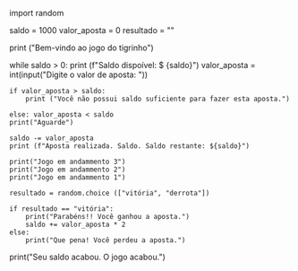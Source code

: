import random

saldo = 1000
valor_aposta = 0
resultado = ""

print ("Bem-vindo ao jogo do tigrinho")

while saldo > 0:
    print (f"Saldo dispoível: $ {saldo}")
    valor_aposta = int(input("Digite o valor de aposta: "))
                       
    if valor_aposta > saldo:
        print ("Você não possui saldo suficiente para fazer esta aposta.")
        
    else: valor_aposta < saldo 
    print("Aguarde")
    
    saldo -= valor_aposta
    print (f"Aposta realizada. Saldo. Saldo restante: ${saldo}")
    
    print("Jogo em andammento 3")
    print("Jogo em andammento 2")
    print("Jogo em andammento 1")

    resultado = random.choice (["vitória", "derrota"])
    
    if resultado == "vitória":
        print("Parabéns!! Você ganhou a aposta.")
        saldo += valor_aposta * 2
    else: 
        print("Que pena! Você perdeu a aposta.")
        
print("Seu saldo acabou. O jogo acabou.")
